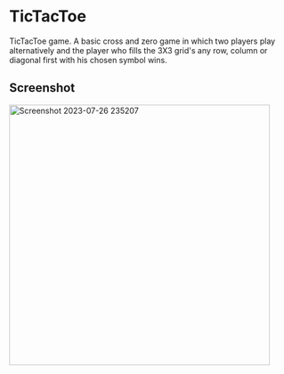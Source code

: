 # TicTacToe
TicTacToe game.
A basic cross and zero game in which two players play alternatively and the player who fills the 3X3 grid's any row, column or diagonal first with his chosen symbol wins.
<h2>Screenshot</h2>
<img width="468" alt="Screenshot 2023-07-26 235207" src="https://github.com/Abhinav-Anand007/TicTacToe/assets/100045913/439bd748-5b98-4c9e-8102-116fb6156fbb">
